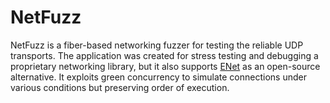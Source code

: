 # NetFuzz
NetFuzz is a fiber-based networking fuzzer for testing the reliable UDP transports. The application was created for stress testing and debugging a proprietary networking library, but it also supports [ENet](https://github.com/nxrighthere/ENet-CSharp) as an open-source alternative. It exploits green concurrency to simulate connections under various conditions but preserving order of execution.
